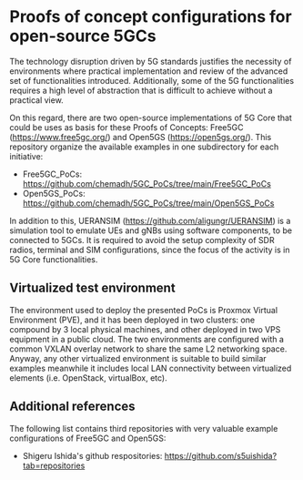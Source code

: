 # Proofs of concept configurations for open-source 5GCs

The technology disruption driven by 5G standards justifies the necessity of environments where practical implementation and review of the advanced set of functionalities introduced. Additionally, some of the 5G functionalities requires a high level of abstraction that is difficult to achieve without a practical view.

On this regard, there are two open-source implementations of 5G Core that could be uses as basis for these Proofs of Concepts: Free5GC (https://www.free5gc.org/) and Open5GS (https://open5gs.org/). This repository organize the available examples in one subdirectory for each initiative:
- Free5GC_PoCs: https://github.com/chemadh/5GC_PoCs/tree/main/Free5GC_PoCs
- Open5GS_PoCs: https://github.com/chemadh/5GC_PoCs/tree/main/Open5GS_PoCs

In addition to this, UERANSIM (https://github.com/aligungr/UERANSIM) is a simulation tool to emulate UEs and gNBs using software components, to be connected to 5GCs.  It is required to avoid the setup complexity of SDR radios, terminal and SIM configurations, since the focus of the activity is in 5G Core functionalities.

## Virtualized test environment

The environment used to deploy the presented PoCs is Proxmox Virtual Environment (PVE), and it has been deployed in two clusters: one compound by 3 local physical machines, and other deployed in two VPS equipment in a public cloud. The two environments are configured with a common VXLAN overlay network to share the same L2 networking space. Anyway, any other virtualized environment is suitable to build similar examples meanwhile it includes local LAN connectivity between virtualized elements (i.e. OpenStack, virtualBox, etc).

## Additional references

The following list contains third repositories with very valuable example configurations of Free5GC and Open5GS:
- Shigeru Ishida's github respositories: https://github.com/s5uishida?tab=repositories
